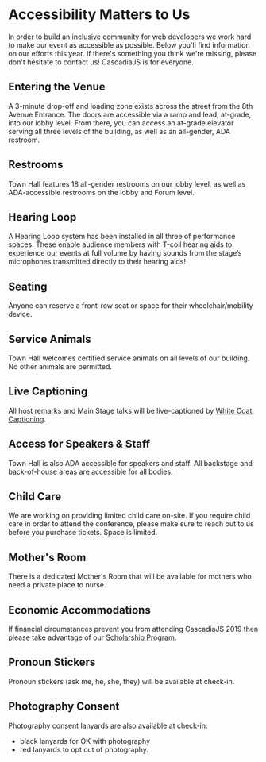 # Accessibility Matters to Us

In order to build an inclusive community for web developers we work hard to make our event as accessible as possible. Below you'll find information on our efforts this year. If there's something you think we're missing, please don't hesitate to contact us! CascadiaJS is for everyone.

## Entering the Venue

A 3-minute drop-off and loading zone exists across the street from the 8th Avenue Entrance. The doors are accessible via a ramp and lead, at-grade, into our lobby level. From there, you can access an at-grade elevator serving all three levels of the building, as well as an all-gender, ADA restroom.

## Restrooms

Town Hall features 18 all-gender restrooms on our lobby level, as well as ADA-accessible restrooms on the lobby and Forum level.

## Hearing Loop

A Hearing Loop system has been installed in all three of performance spaces. These enable audience members with T-coil hearing aids to experience our events at full volume by having sounds from the stage’s microphones transmitted directly to their hearing aids!

## Seating

Anyone can reserve a front-row seat or space for their wheelchair/mobility device.

## Service Animals

Town Hall welcomes certified service animals on all levels of our building. No other animals are permitted. 

## Live Captioning

All host remarks and Main Stage talks will be live-captioned by  [White Coat Captioning](https://www.whitecoatcaptioning.com/).

## Access for Speakers & Staff

Town Hall is also ADA accessible for speakers and staff. All backstage and back-of-house areas are accessible for all bodies. 

## Child Care

We are working on providing limited child care on-site. If you require child care in order to attend the conference, please make sure to reach out to us before you purchase tickets. Space is limited.

## Mother's Room

There is a dedicated Mother's Room that will be available for mothers who need a private place to nurse.

## Economic Accommodations

If financial circumstances prevent you from attending CascadiaJS 2019 then please take advantage of our [Scholarship Program](/scholarships). 

## Pronoun Stickers

Pronoun stickers (ask me, he, she, they) will be available at check-in.

## Photography Consent

Photography consent lanyards are also available at check-in: 
- black lanyards for OK with photography
- red lanyards to opt out of photography.

